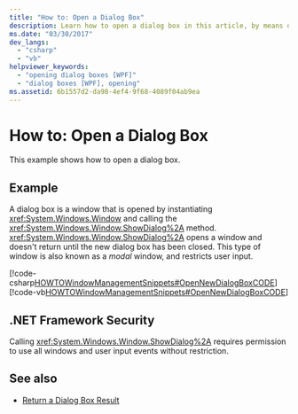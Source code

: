 ```yaml
---
title: "How to: Open a Dialog Box"
description: Learn how to open a dialog box in this article, by means of the included codes examples in C# and Visual Basic.
ms.date: "03/30/2017"
dev_langs: 
  - "csharp"
  - "vb"
helpviewer_keywords: 
  - "opening dialog boxes [WPF]"
  - "dialog boxes [WPF], opening"
ms.assetid: 6b1557d2-da98-4ef4-9f68-4089f04ab9ea
---
```

# How to: Open a Dialog Box
This example shows how to open a dialog box.  
  
## Example  
 A dialog box is a window that is opened by instantiating <xref:System.Windows.Window> and calling the <xref:System.Windows.Window.ShowDialog%2A> method. <xref:System.Windows.Window.ShowDialog%2A> opens a window and doesn't return until the new dialog box has been closed. This type of window is also known as a *modal* window, and restricts user input.  
  
 [!code-csharp[HOWTOWindowManagementSnippets#OpenNewDialogBoxCODE](~/samples/snippets/csharp/VS_Snippets_Wpf/HOWTOWindowManagementSnippets/CSharp/MainWindow.xaml.cs#opennewdialogboxcode)]
 [!code-vb[HOWTOWindowManagementSnippets#OpenNewDialogBoxCODE](~/samples/snippets/visualbasic/VS_Snippets_Wpf/HOWTOWindowManagementSnippets/visualbasic/mainwindow.xaml.vb#opennewdialogboxcode)]  
  
## .NET Framework Security  
 Calling <xref:System.Windows.Window.ShowDialog%2A> requires permission to use all windows and user input events without restriction.  
  
## See also

- [Return a Dialog Box Result](how-to-return-a-dialog-box-result.md)
